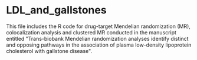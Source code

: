 # LDL_and_gallstones

This file includes the R code for drug-target Mendelian randomization (MR), colocalization analysis and clustered MR conducted in the manuscript entitled "Trans-biobank Mendelian randomization analyses identify distinct and opposing pathways in the association of plasma low-density lipoprotein cholesterol with gallstone disease".